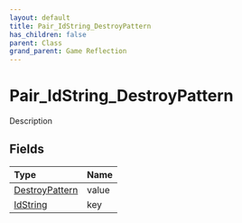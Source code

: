 ```yaml
---
layout: default
title: Pair_IdString_DestroyPattern
has_children: false
parent: Class
grand_parent: Game Reflection
---
```

# Pair_IdString_DestroyPattern
Description 

## Fields

| Type | Name |
|:-------------|:--------------|
| [DestroyPattern](/docs/game-reflection/classes/destroy_pattern) | value |
| [IdString](/docs/game-reflection/components/id_string) | key |

